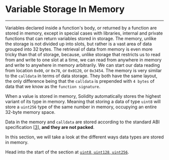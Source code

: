 # Variable Storage In Memory

---

Variables declared inside a function's body, or returned by a function are stored in memory, except in special cases with libraries, internal and private functions that can return variables stored in storage. The memory, unlike the storage is not divided up into slots, but rather is a vast area of data grouped into 32 bytes. The retrieval of data from memory is even more tricky than that of storage, because, unlike storage that restricts us to read from and write to one slot at a time, we can read from anywhere in memory and write to anywhere in memory arbitrarily. We can start our data reading from location `0x00`, or `0x78`, or `0x0120`, or `0x3454`. The memory is very similar to the `calldata` in terms of data storage. They both have the same layout, the only difference being that the `calldata` is prepended with `4 bytes` of data that we know as the `function signature`.

When a value is stored in memory, Solidity automatically stores the highest variant of its type in memory. Meaning that storing a data of type `uint8` will store a `uint256` type of the same number in memory, occupying an entire 32-byte memory space.

Data in the memory and `calldata` are stored according to the standard ABI specification [[3](https://docs.soliditylang.org/en/latest/internals/layout_in_memory.html#)], **and they are not packed**.

In this section, we will take a look at the different ways data types are stored in memory.

Head into the start of the section at [`uint8`, `uint128`, `uint256`](4-3-1-uint8-uint128-uint256.md).